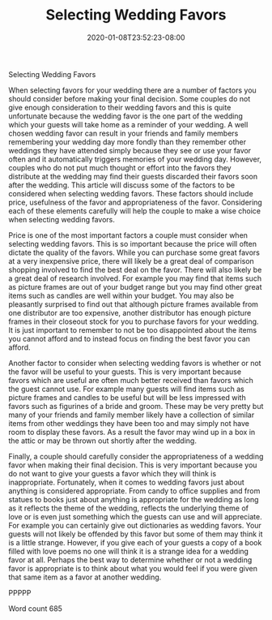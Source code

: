 ﻿---
title: "Selecting Wedding Favors"
date: 2020-01-08T23:52:23-08:00
description: "Wedding Favors txt Tips for Web Success"
featured_image: "/images/Wedding Favors txt.jpg"
tags: ["Wedding Favors txt"]
---

Selecting Wedding Favors

When selecting favors for your wedding there are a number of factors you should consider before making your final decision. Some couples do not give enough consideration to their wedding favors and this is quite unfortunate because the wedding favor is the one part of the wedding which your guests will take home as a reminder of your wedding. A well chosen wedding favor can result in your friends and family members remembering your wedding day more fondly than they remember other weddings they have attended simply because they see or use your favor often and it automatically triggers memories of your wedding day. However, couples who do not put much thought or effort into the favors they distribute at the wedding may find their guests discarded their favors soon after the wedding. This article will discuss some of the factors to be considered when selecting wedding favors. These factors should include price, usefulness of the favor and appropriateness of the favor. Considering each of these elements carefully will help the couple to make a wise choice when selecting wedding favors.

Price is one of the most important factors a couple must consider when selecting wedding favors. This is so important because the price will often dictate the quality of the favors. While you can purchase some great favors at a very inexpensive price, there will likely be a great deal of comparison shopping involved to find the best deal on the favor. There will also likely be a great deal of research involved. For example you may find that items such as picture frames are out of your budget range but you may find other great items such as candles are well within your budget. You may also be pleasantly surprised to find out that although picture frames available from one distributor are too expensive, another distributor has enough picture frames in their closeout stock for you to purchase favors for your wedding. It is just important to remember to not be too disappointed about the items you cannot afford and to instead focus on finding the best favor you can afford. 

Another factor to consider when selecting wedding favors is whether or not the favor will be useful to your guests. This is very important because favors which are useful are often much better received than favors which the guest cannot use. For example many guests will find items such as picture frames and candles to be useful but will be less impressed with favors such as figurines of a bride and groom. These may be very pretty but many of your friends and family member likely have a collection of similar items from other weddings they have been too and may simply not have room to display these favors. As a result the favor may wind up in a box in the attic or may be thrown out shortly after the wedding. 

Finally, a couple should carefully consider the appropriateness of a wedding favor when making their final decision. This is very important because you do not want to give your guests a favor which they will think is inappropriate. Fortunately, when it comes to wedding favors just about anything is considered appropriate. From candy to office supplies and from statues to books just about anything is appropriate for the wedding as long as it reflects the theme of the wedding, reflects the underlying theme of love or is even just something which the guests can use and will appreciate. For example you can certainly give out dictionaries as wedding favors. Your guests will not likely be offended by this favor but some of them may think it is a little strange. However, if you give each of your guests a copy of a book filled with love poems no one will think it is a strange idea for a wedding favor at all. Perhaps the best way to determine whether or not a wedding favor is appropriate is to think about what you would feel if you were given that same item as a favor at another wedding. 

PPPPP

Word count 685




